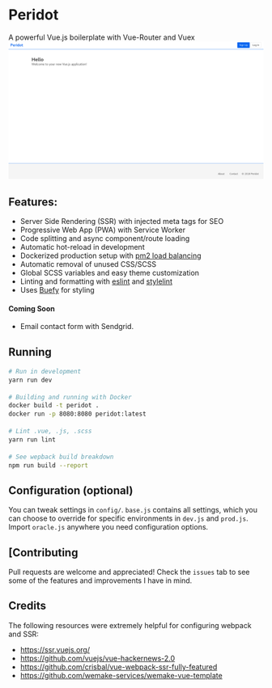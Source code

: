 
# Peridot
A powerful Vue.js boilerplate with Vue-Router and Vuex
![Screenshot](./docs/readme_resources/homepage.png)

## Features:
* Server Side Rendering (SSR) with injected meta tags for SEO
* Progressive Web App (PWA) with Service Worker
* Code splitting and async component/route loading
* Automatic hot-reload in development
* Dockerized production setup with [pm2 load balancing](https://github.com/Unitech/pm2)
* Automatic removal of unused CSS/SCSS
* Global SCSS variables and easy theme customization
* Linting and formatting with [eslint](https://github.com/eslint/eslint) and [stylelint](https://github.com/stylelint/stylelint)
* Uses [Buefy](https://buefy.github.io/#/) for styling


#### Coming Soon
* Email contact form with Sendgrid.

## Running
```bash
# Run in development
yarn run dev

# Building and running with Docker
docker build -t peridot .
docker run -p 8080:8080 peridot:latest

# Lint .vue, .js, .scss
yarn run lint

# See wepback build breakdown
npm run build --report

```

## Configuration (optional)
You can tweak settings in `config/`. `base.js` contains all settings, which you can choose to override for specific environments in `dev.js` and `prod.js`. Import `oracle.js` anywhere you need configuration options.


## [Contributing

Pull requests are welcome and appreciated!
Check the `issues` tab to see some of the features and improvements I have in mind.

## Credits
The following resources were extremely helpful for configuring webpack and SSR:
* https://ssr.vuejs.org/
* https://github.com/vuejs/vue-hackernews-2.0
* https://github.com/crisbal/vue-webpack-ssr-fully-featured
* https://github.com/wemake-services/wemake-vue-template